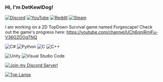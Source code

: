 ### Hi, I'm DetKewlDog!

[![Discord](https://img.shields.io/badge/Discord-%235865F2.svg?style=for-the-badge&logo=discord&logoColor=white)](https://discord.gg/F7VQ2hwfyw) [![YouTube](https://img.shields.io/badge/YouTube-%23FF0000.svg?style=for-the-badge&logo=youtube&logoColor=white)](https://youtube.com/@autumnfire_dev) [![Reddit](https://img.shields.io/badge/Reddit-%23FF4500.svg?style=for-the-badge&logo=reddit&logoColor=white)](https://www.reddit.com/u/DetKewlDog) [![Steam](https://img.shields.io/badge/steam-%23000000.svg?style=for-the-badge&logo=steam&logoColor=white)](https://steamcommunity.com/id/DetKewlDog)

I am working on a 2D TopDown Survival game named Forgescape!
Check out the game's progress here: https://youtube.com/channel/UCh6qnjRmjFu-V36GZOOgTNQ

![C#](https://img.shields.io/badge/c%23-%23239120.svg?style=for-the-badge&logo=c-sharp&logoColor=white) ![Python](https://img.shields.io/badge/python-3670A0?style=for-the-badge&logo=python&logoColor=ffdd54) ![C](https://img.shields.io/badge/c-%2300599C.svg?style=for-the-badge&logo=c&logoColor=white) ![C++](https://img.shields.io/badge/c++-%2300599C.svg?style=for-the-badge&logo=c%2B%2B&logoColor=white)

![Unity](https://img.shields.io/badge/unity-%23000000.svg?style=for-the-badge&logo=unity&logoColor=white) ![Visual Studio Code](https://img.shields.io/badge/Visual%20Studio%20Code-0078d7.svg?style=for-the-badge&logo=visual-studio-code&logoColor=white)

[![Join my Discord Server!](https://discordapp.com/api/guilds/877148912262197258/widget.png?style=banner2)](https://discord.gg/F7VQ2hwfyw)

[![Top Langs](https://github-readme-stats.vercel.app/api/top-langs/?username=detkewldog&layout=compact&theme=nord&count_private=true&show_icons=true)](https://github.com/anuraghazra/github-readme-stats)
